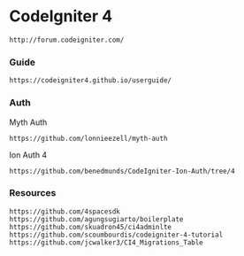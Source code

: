 # CodeIgniter 4 

    http://forum.codeigniter.com/

### Guide

    https://codeigniter4.github.io/userguide/

### Auth

Myth Auth  

    https://github.com/lonnieezell/myth-auth

Ion Auth 4  

    https://github.com/benedmunds/CodeIgniter-Ion-Auth/tree/4

### Resources

    https://github.com/4spacesdk  
    https://github.com/agungsugiarto/boilerplate
    https://github.com/skuadron45/ci4adminlte  
    https://github.com/scoumbourdis/codeigniter-4-tutorial  
    https://github.com/jcwalker3/CI4_Migrations_Table
    
